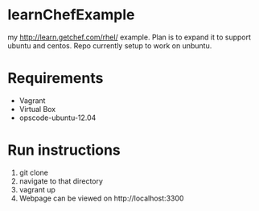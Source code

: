 learnChefExample
================

my http://learn.getchef.com/rhel/ example.  Plan is to expand it to support ubuntu and centos.  Repo currently setup to work on unbuntu.

Requirements
===
* Vagrant
* Virtual Box
* opscode-ubuntu-12.04


Run instructions
===
1. git clone
2. navigate to that directory
3. vagrant up
4. Webpage can be viewed on http://localhost:3300
